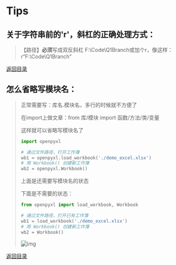 # Tips

## 关于字符串前的'r'，斜杠的正确处理方式：

> 【路径】**必须**写成双反斜杠 F:\\Code\\Q1Branch或加个r，像这样： r“F:\Code\Q1Branch”

[返回目录](#目录)

## 怎么省略写模块名：

> 正常需要写：库名.模块名，多行的时候就不方便了
>
> 在import上做文章：from 库/模块 import 函数/方法/类/变量
>
> 这样就可以省略写模块名了
>
> ```python
> import openpyxl
> 
> # 通过文件路径，打开工作簿
> wb1 = openpyxl.load_workbook('./demo_excel.xlsx')
> # 用 Workbook() 创建新工作簿
> wb2 = openpyxl.Workbook()
> ```
>
> 上面是还需要写模块名的状态
>
> 下面是不需要的状态：
>
> ```python
> from openpyxl import load_workbook, Workbook
> 
> # 通过文件路径，打开已有工作簿
> wb1 = load_workbook('./demo_excel.xlsx')
> # 用 Workbook() 创建新工作簿
> wb2 = Workbook()
> ```
>
> ![img](https://adamyide-1256435674.cos.ap-shanghai.myqcloud.com/2020-11-22-164449.jpg)

[返回目录](#目录)